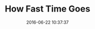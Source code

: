 ---
layout: post
title:  "How Fast Time Goes"
date:   2016-06-22 10:37:37
categories: meta updates
excerpt: Plans are how we make sense of the past.
---